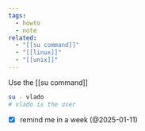 ```yaml
---
tags:
  - howto
  - note
related:
  - "[[su command]]"
  - "[[linux]]"
  - "[[unix]]"
---
```

Use the [[su command]]
```bash
su - vlado
# vlado is the user
```

- [x] remind me in a week (@2025-01-11)
